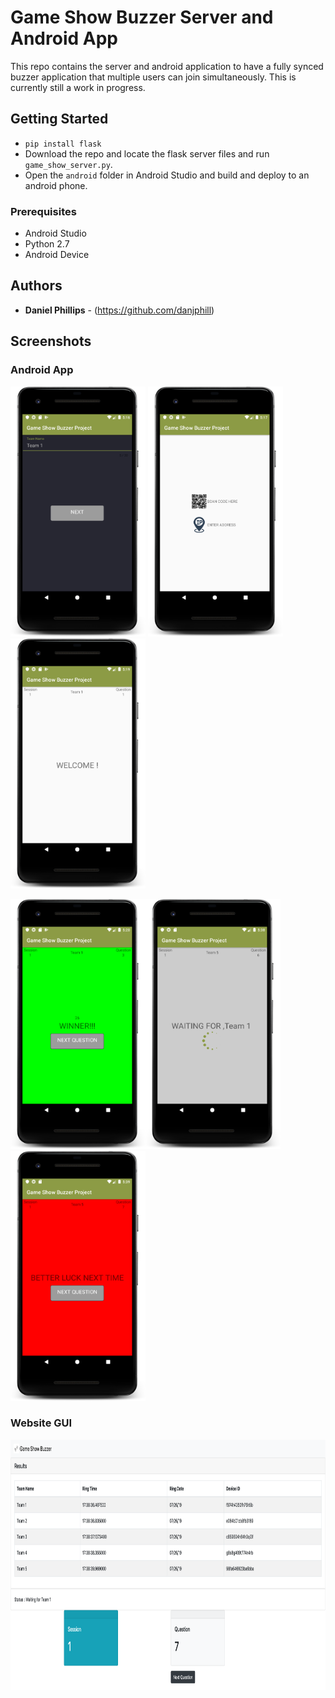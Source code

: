 # Game Show Buzzer Server and Android App

This repo contains the server and android application to have a fully synced buzzer application that multiple users can join simultaneously. 
This is currently still a work in progress. 

## Getting Started
* `pip install flask`
* Download the repo and locate the flask server files and run `game_show_server.py`. 
* Open the `android` folder in Android Studio and build and deploy to an android phone. 

### Prerequisites

* Android Studio 
* Python 2.7
* Android Device


## Authors

* **Daniel Phillips**  - (https://github.com/danjphill)

## Screenshots 

### Android App

<img src="https://raw.githubusercontent.com/danjphill/game_show_buzzer/master/Screenshots/device-2019-07-26-171700.png?token=AFMMUSHFOM2QNKI5BETPPVC5ISYRA" alt="" width="216" height="400" /> <img src="https://raw.githubusercontent.com/danjphill/game_show_buzzer/master/Screenshots/device-2019-07-26-171741.png" alt=""  width="216" height="400" /> <img src="https://raw.githubusercontent.com/danjphill/game_show_buzzer/master/Screenshots/device-2019-07-26-171944.png" alt="" width="216" height="400" />

<img src="https://raw.githubusercontent.com/danjphill/game_show_buzzer/master/Screenshots/device-2019-07-26-172022.png" alt="" width="216" height="400" /><img src="https://raw.githubusercontent.com/danjphill/game_show_buzzer/master/Screenshots/device-2019-07-26-173821.png" alt="" width="216" height="400" /><img src="https://raw.githubusercontent.com/danjphill/game_show_buzzer/master/Screenshots/device-2019-07-26-173915.png" alt="" width="216" height="400" />

### Website GUI

<img src="https://raw.githubusercontent.com/danjphill/game_show_buzzer/master/Screenshots/Screen%20Shot%202019-07-26%20at%2010.50.37%20PM.png" alt="" width="1800" height="400" />


